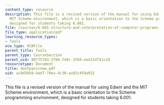 ```yaml
---
content_type: resource
description: This file is a revised version of the manual for using Edwin and the
  MIT Scheme environment, which is a basic orientation to the Scheme programming environment,
  designed for students taking 6.001.
file: /courses/6-001-structure-and-interpretation-of-computer-programs-spring-2005/ac0450504ad779ea4c30aa92c459a932_dontpanicnew.pdf
file_type: application/pdf
learning_resource_types:
- Tools
ocw_type: OCWFile
parent_title: Tools
parent_type: CourseSection
parent_uid: 89775783-1f04-f40c-3f68-ee415df41c28
resourcetype: Document
title: dontpanicnew.pdf
uid: ac045050-4ad7-79ea-4c30-aa92c459a932
---
```

This file is a revised version of the manual for using Edwin and the MIT Scheme environment, which is a basic orientation to the Scheme programming environment, designed for students taking 6.001.

